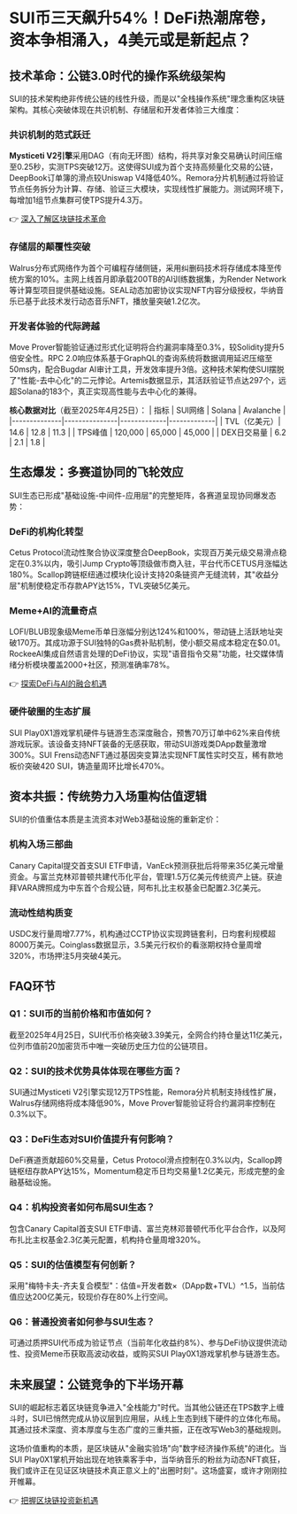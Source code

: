 # SUI币三天飙升54%！DeFi热潮席卷，资本争相涌入，4美元或是新起点？

## 技术革命：公链3.0时代的操作系统级架构

SUI的技术架构绝非传统公链的线性升级，而是以"全栈操作系统"理念重构区块链架构。其核心突破体现在共识机制、存储层和开发者体验三大维度：

### 共识机制的范式跃迁

**Mysticeti V2引擎**采用DAG（有向无环图）结构，将共享对象交易确认时间压缩至0.25秒，实测TPS突破12万。这使得SUI成为首个支持高频量化交易的公链，DeepBook订单簿的滑点较Uniswap V4降低40%。Remora分片机制通过将验证节点任务拆分为计算、存储、验证三大模块，实现线性扩展能力。测试网环境下，每增加1组节点集群可使TPS提升4.3万。

👉 [深入了解区块链技术革命](https://bit.ly/okx_welcome)

### 存储层的颠覆性突破

Walrus分布式网络作为首个可编程存储侧链，采用纠删码技术将存储成本降至传统方案的10%。主网上线首月即承载200TB的AI训练数据集，为Render Network等计算型项目提供基础设施。SEAL动态加密协议实现NFT内容分级授权，华纳音乐已基于此技术发行动态音乐NFT，播放量突破1.2亿次。

### 开发者体验的代际跨越

Move Prover智能验证通过形式化证明将合约漏洞率降至0.3%，较Solidity提升5倍安全性。RPC 2.0响应体系基于GraphQL的查询系统将数据调用延迟压缩至50ms内，配合Bugdar AI审计工具，开发效率提升3倍。这种技术架构使SUI摆脱了"性能-去中心化"的二元悖论。Artemis数据显示，其活跃验证节点达297个，远超Solana的183个，真正实现高性能与去中心化的兼得。

**核心数据对比**（截至2025年4月25日）：
| 指标         | SUI网络       | Solana      | Avalanche   |
|--------------|---------------|-------------|-------------|
| TVL（亿美元）| 14.6          | 12.8        | 11.3        |
| TPS峰值      | 120,000       | 65,000      | 45,000      |
| DEX日交易量  | 6.2           | 2.1         | 1.8         |

## 生态爆发：多赛道协同的飞轮效应

SUI生态已形成"基础设施-中间件-应用层"的完整矩阵，各赛道呈现协同爆发态势：

### DeFi的机构化转型

Cetus Protocol流动性聚合协议深度整合DeepBook，实现百万美元级交易滑点稳定在0.3%以内，吸引Jump Crypto等顶级做市商入驻，平台代币CETUS月涨幅达180%。Scallop跨链枢纽通过模块化设计支持20条链资产无缝流转，其"收益分层"机制使稳定币存款APY达15%，TVL突破5亿美元。

### Meme+AI的流量奇点

LOFI/BLUB现象级Meme币单日涨幅分别达124%和100%，带动链上活跃地址突破170万。其成功源于SUI独特的Gas费补贴机制，使小额交易成本稳定在$0.01。RockeeAI集成自然语言处理的DeFi协议，实现"语音指令交易"功能，社交媒体情绪分析模块覆盖2000+社区，预测准确率78%。

👉 [探索DeFi与AI的融合机遇](https://bit.ly/okx_welcome)

### 硬件破圈的生态扩展

SUI Play0X1游戏掌机硬件与链游生态深度融合，预售70万订单中62%来自传统游戏玩家。该设备支持NFT装备的无感获取，带动SUI游戏类DApp数量激增300%。SUI Frens动态NFT通过基因突变算法实现NFT属性实时交互，稀有款地板价突破420 SUI，铸造量周环比增长470%。

## 资本共振：传统势力入场重构估值逻辑

SUI的价值重估本质是主流资本对Web3基础设施的重新定价：

### 机构入场三部曲

Canary Capital提交首支SUI ETF申请，VanEck预测获批后将带来35亿美元增量资金。与富兰克林邓普顿共建代币化平台，管理1.5万亿美元传统资产上链。获迪拜VARA牌照成为中东首个合规公链，阿布扎比主权基金已配置2.3亿美元。

### 流动性结构质变

USDC发行量周增7.77%，机构通过CCTP协议实现跨链套利，日均套利规模超8000万美元。Coinglass数据显示，3.5美元行权价的看涨期权持仓量周增320%，市场押注5月突破4美元。

## FAQ环节

### Q1：SUI币的当前价格和市值如何？
截至2025年4月25日，SUI代币价格突破3.39美元，全网合约持仓量达11亿美元，位列市值前20加密货币中唯一突破历史压力位的公链项目。

### Q2：SUI的技术优势具体体现在哪些方面？
SUI通过Mysticeti V2引擎实现12万TPS性能，Remora分片机制支持线性扩展，Walrus存储网络将成本降低90%，Move Prover智能验证将合约漏洞率控制在0.3%以下。

### Q3：DeFi生态对SUI价值提升有何影响？
DeFi赛道贡献超60%交易量，Cetus Protocol滑点控制在0.3%以内，Scallop跨链枢纽存款APY达15%，Momentum稳定币日均交易量1.2亿美元，形成完整的金融基础设施。

### Q4：机构投资者如何布局SUI生态？
包含Canary Capital首支SUI ETF申请、富兰克林邓普顿代币化平台合作，以及阿布扎比主权基金2.3亿美元配置，机构持仓量周增320%。

### Q5：SUI的估值模型有何创新？
采用"梅特卡夫-齐夫复合模型"：估值=开发者数×（DApp数+TVL）^1.5，当前估值应达200亿美元，较现价存在80%上行空间。

### Q6：普通投资者如何参与SUI生态？
可通过质押SUI代币成为验证节点（当前年化收益约8%）、参与DeFi协议提供流动性、投资Meme币获取高波动收益，或购买SUI Play0X1游戏掌机参与链游生态。

## 未来展望：公链竞争的下半场开幕

SUI的崛起标志着区块链竞争进入"全栈能力"时代。当其他公链还在TPS数字上缠斗时，SUI已悄然完成从协议层到应用层，从线上生态到线下硬件的立体化布局。其通过技术深度、资本厚度与生态广度的三重共振，正在改写Web3的基础规则。

这场价值重构的本质，是区块链从"金融实验场"向"数字经济操作系统"的进化。当SUI Play0X1掌机开始出现在地铁乘客手中，当华纳音乐的粉丝为动态NFT疯狂，我们或许正在见证区块链技术真正意义上的"出圈时刻"。这场盛宴，或许才刚刚拉开帷幕。

👉 [把握区块链投资新机遇](https://bit.ly/okx_welcome)